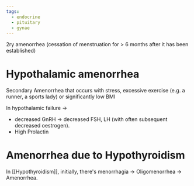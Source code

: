 ```yaml
---
tags:
  - endocrine
  - pituitary
  - gynae
---
```

2ry amenorrhea (cessation of menstruation for > 6 months after it has been established)
# Hypothalamic amenorrhea
Secondary Amenorrhea that occurs with stress, excessive exercise (e.g. a runner, a sports lady) or significantly low BMI

In hypothalamic failure ->
- decreased GnRH -> decreased FSH, LH (with often subsequent decreased oestrogen).
- High Prolactin

# Amenorrhea due to Hypothyroidism
In [[Hypothyroidism]], initially, there's menorrhagia -> Oligomenorrhea -> Amenorrhea. 